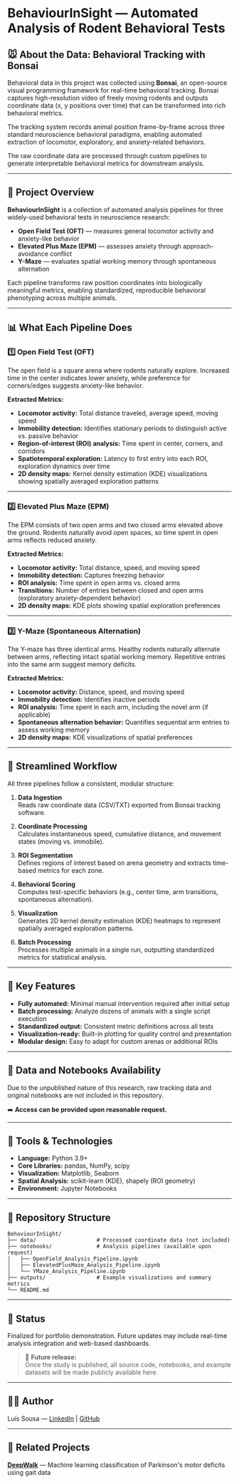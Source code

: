 # BehaviourInSight — Automated Analysis of Rodent Behavioral Tests

## 🐭 About the Data: Behavioral Tracking with Bonsai

Behavioral data in this project was collected using **Bonsai**, an open-source visual programming framework for real-time behavioral tracking. Bonsai captures high-resolution video of freely moving rodents and outputs coordinate data (x, y positions over time) that can be transformed into rich behavioral metrics.

The tracking system records animal position frame-by-frame across three standard neuroscience behavioral paradigms, enabling automated extraction of locomotor, exploratory, and anxiety-related behaviors.

The raw coordinate data are processed through custom pipelines to generate interpretable behavioral metrics for downstream analysis.

---

## 🧠 Project Overview

**BehaviourInSight** is a collection of automated analysis pipelines for three widely-used behavioral tests in neuroscience research:

- **Open Field Test (OFT)** — measures general locomotor activity and anxiety-like behavior
- **Elevated Plus Maze (EPM)** — assesses anxiety through approach-avoidance conflict
- **Y-Maze** — evaluates spatial working memory through spontaneous alternation

Each pipeline transforms raw position coordinates into biologically meaningful metrics, enabling standardized, reproducible behavioral phenotyping across multiple animals.

---

## 📊 What Each Pipeline Does

### 1️⃣ **Open Field Test (OFT)**
The open field is a square arena where rodents naturally explore. Increased time in the center indicates lower anxiety, while preference for corners/edges suggests anxiety-like behavior.

**Extracted Metrics:**
- **Locomotor activity:** Total distance traveled, average speed, moving speed
- **Immobility detection:** Identifies stationary periods to distinguish active vs. passive behavior
- **Region-of-interest (ROI) analysis:** Time spent in center, corners, and corridors
- **Spatiotemporal exploration:** Latency to first entry into each ROI, exploration dynamics over time
- **2D density maps:** Kernel density estimation (KDE) visualizations showing spatially averaged exploration patterns

---

### 2️⃣ **Elevated Plus Maze (EPM)**
The EPM consists of two open arms and two closed arms elevated above the ground. Rodents naturally avoid open spaces, so time spent in open arms reflects reduced anxiety.

**Extracted Metrics:**
- **Locomotor activity:** Total distance, speed, and moving speed
- **Immobility detection:** Captures freezing behavior
- **ROI analysis:** Time spent in open arms vs. closed arms
- **Transitions:** Number of entries between closed and open arms (exploratory anxiety-dependent behavior)
- **2D density maps:** KDE plots showing spatial exploration preferences

---

### 3️⃣ **Y-Maze (Spontaneous Alternation)**
The Y-maze has three identical arms. Healthy rodents naturally alternate between arms, reflecting intact spatial working memory. Repetitive entries into the same arm suggest memory deficits.

**Extracted Metrics:**
- **Locomotor activity:** Distance, speed, and moving speed
- **Immobility detection:** Identifies inactive periods
- **ROI analysis:** Time spent in each arm, including the novel arm (if applicable)
- **Spontaneous alternation behavior:** Quantifies sequential arm entries to assess working memory
- **2D density maps:** KDE visualizations of spatial preferences

---

## 🔄 Streamlined Workflow

All three pipelines follow a consistent, modular structure:

1. **Data Ingestion**  
   Reads raw coordinate data (CSV/TXT) exported from Bonsai tracking software.

2. **Coordinate Processing**  
   Calculates instantaneous speed, cumulative distance, and movement states (moving vs. immobile).

3. **ROI Segmentation**  
   Defines regions of interest based on arena geometry and extracts time-based metrics for each zone.

4. **Behavioral Scoring**  
   Computes test-specific behaviors (e.g., center time, arm transitions, spontaneous alternation).

5. **Visualization**  
   Generates 2D kernel density estimation (KDE) heatmaps to represent spatially averaged exploration patterns.

6. **Batch Processing**  
   Processes multiple animals in a single run, outputting standardized metrics for statistical analysis.

---

## 🔑 Key Features

- **Fully automated:** Minimal manual intervention required after initial setup
- **Batch processing:** Analyze dozens of animals with a single script execution
- **Standardized output:** Consistent metric definitions across all tests
- **Visualization-ready:** Built-in plotting for quality control and presentation
- **Modular design:** Easy to adapt for custom arenas or additional ROIs

---

## 📂 Data and Notebooks Availability

Due to the unpublished nature of this research, raw tracking data and original notebooks are not included in this repository.

➡️ **Access can be provided upon reasonable request.**

---

## 🧰 Tools & Technologies

- **Language:** Python 3.9+
- **Core Libraries:** pandas, NumPy, scipy
- **Visualization:** Matplotlib, Seaborn
- **Spatial Analysis:** scikit-learn (KDE), shapely (ROI geometry)
- **Environment:** Jupyter Notebooks

---

## 📁 Repository Structure
```
BehaviourInSight/
├── data/                   # Processed coordinate data (not included)
├── notebooks/              # Analysis pipelines (available upon request)
│   ├── OpenField_Analysis_Pipeline.ipynb
│   ├── ElevatedPlusMaze_Analysis_Pipeline.ipynb
│   └── YMaze_Analysis_Pipeline.ipynb
├── outputs/                # Example visualizations and summary metrics
└── README.md
```

---

## 📌 Status

Finalized for portfolio demonstration. Future updates may include real-time analysis integration and web-based dashboards.

> 🧩 **Future release:**  
> Once the study is published, all source code, notebooks, and example datasets will be made publicly available here.

---

## 👨‍💻 Author

Luís Sousa — [LinkedIn](https://www.linkedin.com/in/luis-ma-sousa31) | [GitHub](https://github.com/luismasousa)

---

## 🔗 Related Projects

**[DeepWalk](https://github.com/luismasousa/DeepWalk)** — Machine learning classification of Parkinson's motor deficits using gait data

